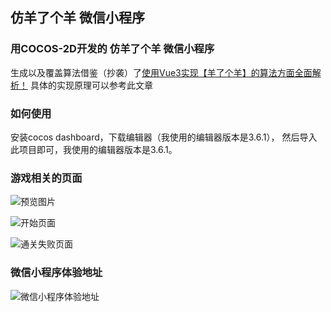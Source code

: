 ## 仿羊了个羊 微信小程序

### 用COCOS-2D开发的 **仿羊了个羊** 微信小程序


生成以及覆盖算法借鉴（抄袭）了[使用Vue3实现【羊了个羊】的算法方面全面解析！](https://cloud.tencent.com/developer/article/2134724) 具体的实现原理可以参考此文章

### 如何使用

安装cocos dashboard，下载编辑器（我使用的编辑器版本是3.6.1）， 然后导入此项目即可，我使用的编辑器版本是3.6.1。


### 游戏相关的页面

![预览图片](https://midcu.github.io/游戏页面.png)

![开始页面](https://midcu.github.io/开始.png)

![通关失败页面](https://midcu.github.io/通关失败.png)


### 微信小程序体验地址
![微信小程序体验地址](https://midcu.github.io/test.jpg)
